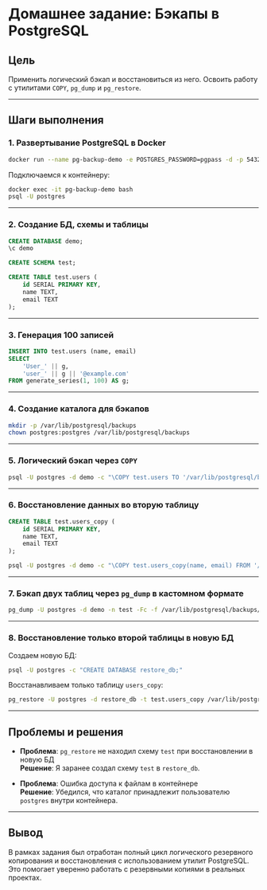 # Домашнее задание: Бэкапы в PostgreSQL

## Цель

Применить логический бэкап и восстановиться из него. Освоить работу с утилитами `COPY`, `pg_dump` и `pg_restore`.

---

## Шаги выполнения

### 1. Развертывание PostgreSQL в Docker

```bash
docker run --name pg-backup-demo -e POSTGRES_PASSWORD=pgpass -d -p 5432:5432 postgres:16
```

Подключаемся к контейнеру:

```bash
docker exec -it pg-backup-demo bash
psql -U postgres
```

---

### 2. Создание БД, схемы и таблицы

```sql
CREATE DATABASE demo;
\c demo

CREATE SCHEMA test;

CREATE TABLE test.users (
    id SERIAL PRIMARY KEY,
    name TEXT,
    email TEXT
);
```

---

### 3. Генерация 100 записей

```sql
INSERT INTO test.users (name, email)
SELECT
    'User_' || g,
    'user_' || g || '@example.com'
FROM generate_series(1, 100) AS g;
```

---

### 4. Создание каталога для бэкапов

```bash
mkdir -p /var/lib/postgresql/backups
chown postgres:postgres /var/lib/postgresql/backups
```

---

### 5. Логический бэкап через `COPY`

```bash
psql -U postgres -d demo -c "\COPY test.users TO '/var/lib/postgresql/backups/users.csv' CSV HEADER"
```

---

### 6. Восстановление данных во вторую таблицу

```sql
CREATE TABLE test.users_copy (
    id SERIAL PRIMARY KEY,
    name TEXT,
    email TEXT
);
```

```bash
psql -U postgres -d demo -c "\COPY test.users_copy(name, email) FROM '/var/lib/postgresql/backups/users.csv' CSV HEADER"
```

---

### 7. Бэкап двух таблиц через `pg_dump` в кастомном формате

```bash
pg_dump -U postgres -d demo -n test -Fc -f /var/lib/postgresql/backups/demo_custom.backup
```

---

### 8. Восстановление только второй таблицы в новую БД

Создаем новую БД:

```bash
psql -U postgres -c "CREATE DATABASE restore_db;"
```

Восстанавливаем только таблицу `users_copy`:

```bash
pg_restore -U postgres -d restore_db -t test.users_copy /var/lib/postgresql/backups/demo_custom.backup
```

---

## Проблемы и решения

- **Проблема**: `pg_restore` не находил схему `test` при восстановлении в новую БД  
  **Решение**: Я заранее создал схему `test` в `restore_db`.

- **Проблема**: Ошибка доступа к файлам в контейнере  
  **Решение**: Убедился, что каталог принадлежит пользователю `postgres` внутри контейнера.

---

## Вывод

В рамках задания был отработан полный цикл логического резервного копирования и восстановления с использованием утилит PostgreSQL. Это помогает уверенно работать с резервными копиями в реальных проектах.
```